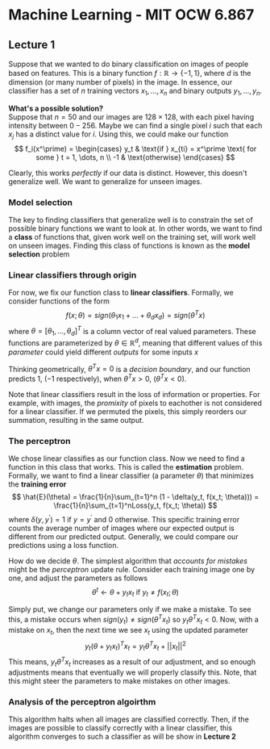 # Machine Learning - MIT OCW 6.867
## Lecture 1

Suppose that we wanted to do binary classification on images of people based on features. This is a binary function $f: \mathbb{R} \rightarrow \{-1, 1\}$, where $d$ is the dimension (or many number of pixels) in the image. In essence, our classifier has a set of $n$ training vectors $x_1, \dots, x_n$ and binary outputs $y_1, \dots, y_n$. 

**What's a possible solution?** \
Suppose that $n = 50$ and our images are $128 \times 128$, with each pixel having intensity between $0 - 256$. Maybe we can find a single pixel $i$ such that each $x_j$ has a distinct value for $i$. Using this, we could make our function
$$ f_i(x^\prime) =  \begin{cases} 
      y_t & \text{if } x_{ti} = x^\prime \text{ for some } t = 1, \dots, n \\
      -1 & \text{otherwise} 
   \end{cases}
$$

Clearly, this works *perfectly* if our data is distinct. However, this doesn't generalize well. We want to generalize for unseen images.

### Model selection
The key to finding classifiers that generalize well is to constrain the set of possible binary functions we want to look at. In other words, we want to find a **class** of functions that, given work well on the training set, will work well on unseen images. Finding this class of functions is known as the **model selection** problem

### Linear classifiers through origin
For now, we fix our function class to **linear classifiers**. Formally, we consider functions of the form
$$ 
f(x; \theta) = sign(\theta_1x_1 + \dots + \theta_d x_d ) = sign(\theta^T x)
$$
where $\theta = [\theta_1, \dots, \theta_d]^T$ is a column vector of real valued parameters. These functions are parameterized by $\theta \in \mathbb{R}^d$, meaning that different values of this *parameter* could yield different *outputs* for some inputs $x$

Thinking geometrically, $\theta^T x = 0$ is a *decision boundary*, and our function predicts $1$, ($-1$ respectively), when $\theta^T x > 0$, ($\theta^T x < 0$).

Note that linear classifiers result in the loss of information or properties. For example, with images, the *promixity* of pixels to eachother is not considered for a linear classifier. If we permuted the pixels, this simply reorders our summation, resulting in the same output.

### The perceptron
We chose linear classifies as our function class. Now we need to find a function in this class that works. This is called the **estimation** problem. Formally, we want to find a linear classifier (a parameter $\theta$) that minimizes the **training error**
$$ 
\hat{E}(\theta) = \frac{1}{n}\sum_{t=1}^n (1 - \delta(y_t, f(x_t; \theta))) = \frac{1}{n}\sum_{t=1}^nLoss(y_t, f(x_t; \theta))
$$
where $\delta(y, y^\prime) = 1$ if $y = y^\prime$ and $0$ otherwise. This specific training error counts the average number of images where our expected output is different from our predicted output. Generally, we could compare our predictions using a loss function.

How do we decide $\theta$. The simplest algorithm that *accounts for mistakes* might be the *perceptron* update rule. Consider each training image one by one, and adjust the parameters as follows
$$
\theta^t \leftarrow \theta + y_tx_t \text{ if } y_t \neq f(x_t;\theta)
$$

Simply put, we change our parameters only if we make a mistake. To see this, a mistake occurs when $sign(y_t) \neq sign(\theta^T x_t)$ so $y_t \theta^T x_t < 0$. Now, with a mistake on $x_t$, then the next time we see $x_t$ using the updated parameter
$$ 
y_t(\theta + y_tx_t)^T x_t = y_t\theta^T x_t + ||x_t||^2
$$
This means, $y_t\theta^T x_t$ increases as a result of our adjustment, and so enough adjustments means that eventually we will properly classify this. Note, that this might steer the parameters to make mistakes on other images.

### Analysis of the perceptron algoirthm
This algorithm halts when all images are classified correctly. Then, if the images are possible to classify correctly with a linear classifier, this algorithm converges to such a classifier as will be show in **Lecture 2**